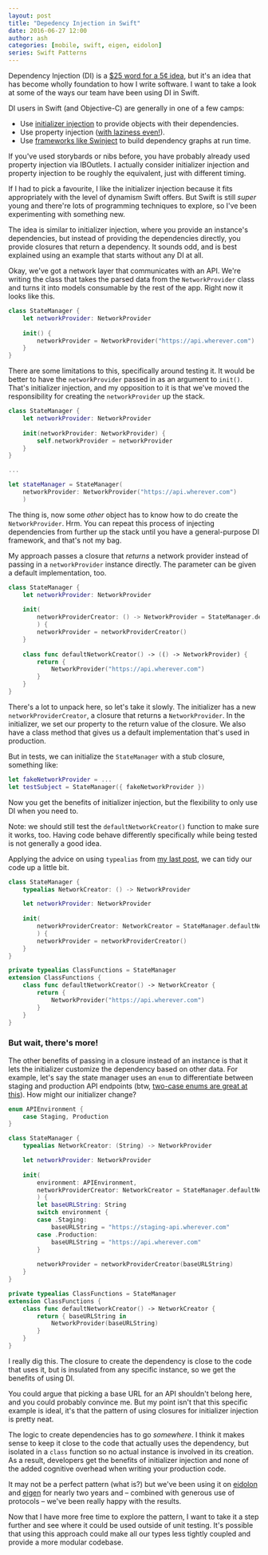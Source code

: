 ```yaml
---
layout: post
title: "Depedency Injection in Swift"
date: 2016-06-27 12:00
author: ash
categories: [mobile, swift, eigen, eidolon]
series: Swift Patterns
---
```


Dependency Injection (DI) is a [$25 word for a 5¢ idea](http://www.jamesshore.com/Blog/Dependency-Injection-Demystified.html), but it's an idea that has become wholly foundation to how I write software. I want to take a look at some of the ways our team have been using DI in Swift.

<!-- more -->

DI users in Swift (and Objective-C) are generally in one of a few camps: 

- Use [initializer injection](https://www.natashatherobot.com/unit-testing-swift-dependency-injection/) to provide objects with their dependencies.
- Use property injection ([with laziness even!](https://ashfurrow.com/blog/lazy-property-setup-in-swift/)).
- Use [frameworks like Swinject](https://github.com/Swinject/Swinject) to build dependency graphs at run time. 

If you've used storybards or nibs before, you have probably already used property injection via IBOutlets. I actually consider initializer injection and property injection to be roughly the equivalent, just with different timing. 

If I had to pick a favourite, I like the initializer injection because it fits appropriately with the level of dynamism Swift offers. But Swift is still _super_ young and there're lots of programming techniques to explore, so I've been experimenting with something new.

The idea is similar to initializer injection, where you provide an instance's dependencies, but instead of providing the dependencies directly, you provide closures that return a dependency. It sounds odd, and is best explained using an example that starts without any DI at all.

Okay, we've got a network layer that communicates with an API. We're writing the class that takes the parsed data from the `NetworkProvider` class and turns it into models consumable by the rest of the app. Right now it looks like this. 

```swift
class StateManager {
    let networkProvider: NetworkProvider
    
    init() {
        networkProvider = NetworkProvider("https://api.wherever.com")
    }
}
```

There are some limitations to this, specifically around testing it. It would be better to have the `networkProvider` passed in as an argument to `init()`. That's initializer injection, and my opposition to it is that we've moved the responsibility for creating the `networkProvider` up the stack. 

```swift
class StateManager {
    let networkProvider: NetworkProvider
    
    init(networkProvider: NetworkProvider) {
        self.networkProvider = networkProvider
    }
}

...

let stateManager = StateManager(
    networkProvider: NetworkProvider("https://api.wherever.com")
    )
```

The thing is, now some _other_ object has to know how to do create the `NetworkProvider`. Hrm. You can repeat this process of injecting dependencies from further up the stack until you have a general-purpose DI framework, and that's not my bag.

My approach passes a closure that _returns_ a network provider instead of passing in a `networkProvider` instance directly. The parameter can be given a default implementation, too.

```swift
class StateManager {
    let networkProvider: NetworkProvider
    
    init(
        networkProviderCreator: () -> NetworkProvider = StateManager.defaultNetworkCreator()
        ) {
        networkProvider = networkProviderCreator()
    }
    
    class func defaultNetworkCreator() -> (() -> NetworkProvider) {
        return {
            NetworkProvider("https://api.wherever.com")
        }
    }
}
```

There's a lot to unpack here, so let's take it slowly. The initializer has a new `networkProviderCreator`, a closure that returns a `NetworkProvider`. In the initializer, we set our property to the return value of the closure. We also have a class method that gives us a default implementation that's used in production. 

But in tests, we can initialize the `StateManager` with a stub closure, something like:

```swift
let fakeNetworkProvider = ...
let testSubject = StateManager({ fakeNetworkProvider })
```

Now you get the benefits of initializer injection, but the flexibility to only use DI when you need to. 

Note: we should still test the `defaultNetworkCreator()` function to make sure it works, too. Having code behave differently specifically while being tested is not generally a good idea.

Applying the advice on using `typealias` from [my last post](http://artsy.github.io/blog/2016/06/24/typealias-for-great-good/), we can tidy our code up a little bit.

```swift
class StateManager {
    typealias NetworkCreator: () -> NetworkProvider

    let networkProvider: NetworkProvider
    
    init(
        networkProviderCreator: NetworkCreator = StateManager.defaultNetworkCreator()
        ) {
        networkProvider = networkProviderCreator()
    }
}

private typealias ClassFunctions = StateManager
extension ClassFunctions {
    class func defaultNetworkCreator() -> NetworkCreator {
        return {
            NetworkProvider("https://api.wherever.com")
        }
    }
}
```

### But wait, there's more!

The other benefits of passing in a closure instead of an instance is that it lets the initializer customize the dependency based on other data. For example, let's say the state manager uses an `enum` to differentiate between staging and production API endpoints (btw, [two-case enums are great at this](https://ashfurrow.com/blog/the-wrong-binary/)). How might our initializer change? 

```swift
enum APIEnvironment {
    case Staging, Production
}

class StateManager {
    typealias NetworkCreator: (String) -> NetworkProvider

    let networkProvider: NetworkProvider
    
    init(
        environment: APIEnvironment,
        networkProviderCreator: NetworkCreator = StateManager.defaultNetworkCreator()
        ) {
        let baseURLString: String
        switch environment {
        case .Staging:
            baseURLString = "https://staging-api.wherever.com"
        case .Production:
            baseURLString = "https://api.wherever.com"
        }
        
        networkProvider = networkProviderCreator(baseURLString)
    }
}

private typealias ClassFunctions = StateManager
extension ClassFunctions {
    class func defaultNetworkCreator() -> NetworkCreator {
        return { baseURLString in
            NetworkProvider(baseURLString)
        }
    }
}
```

I really dig this. The closure to create the dependency is close to the code that uses it, but is insulated from any specific instance, so we get the benefits of using DI. 

You could argue that picking a base URL for an API shouldn't belong here, and you could probably convince me. But my point isn't that this specific example is ideal, it's that the pattern of using closures for initializer injection is pretty neat. 

The logic to create dependencies has to go _somewhere_. I think it makes sense to keep it close to the code that actually uses the dependency, but isolated in a `class` function so no actual instance is involved in its creation. As a result, developers get the benefits of initializer injection and none of the added cognitive overhead when writing your production code.

It may not be a perfect pattern (what is?) but we've been using it on [eidolon](https://github.com/artsy/eidolon) and [eigen](https://github.com/artsy/eigen) for nearly two years and – combined with generous use of protocols – we've been really happy with the results. 

Now that I have more free time to explore the pattern, I want to take it a step further and see where it could be used outside of unit testing. It's possible that using this approach could make all our types less tightly coupled and provide a more modular codebase.
